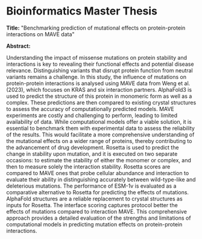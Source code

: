 # Bioinformatics Master Thesis

__Title:__ "Benchmarking prediction of mutational effects on protein-protein interactions on MAVE data"

__Abstract:__

Understanding the impact of missense mutations on protein stability and interactions is
key to revealing their functional effects and potential disease relevance. Distinguishing
variants that disrupt protein function from neutral variants remains a challenge. In
this study, the influence of mutations on protein-protein interactions is analysed using
MAVE data from Weng et al. (2023), which focuses on KRAS and six interaction
partners. AlphaFold3 is used to predict the structure of this protein in monomeric form
as well as a complex. These predictions are then compared to existing crystal structures
to assess the accuracy of computationally predicted models. MAVE experiments are
costly and challenging to perform, leading to limited availability of data. While
computational models offer a viable solution, it is essential to benchmark them with
experimental data to assess the reliability of the results. This would facilitate a more
comprehensive understanding of the mutational effects on a wider range of proteins,
thereby contributing to the advancement of drug development. Rosetta is used to
predict the change in stability upon mutation, and it is executed on two separate
occasions: to estimate the stability of either the monomer or complex, and then to
measure solely the interaction stability. Rosetta scores are compared to MAVE ones
that probe cellular abundance and interaction to evaluate their ability in distinguishing
accurately between wild-type-like and deleterious mutations. The performance of
ESM-1v is evaluated as a comparative alternative to Rosetta for predicting the effects
of mutations. AlphaFold structures are a reliable replacement to crystal structures
as inputs for Rosetta. The interface scoring captures protocol better the effects of
mutations compared to interaction MAVE. This comprehensive approach provides
a detailed evaluation of the strengths and limitations of computational models in
predicting mutation effects on protein-protein interactions.
